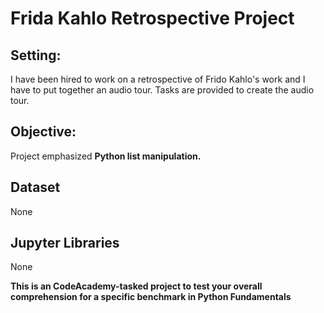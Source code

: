 # Frida Kahlo Retrospective Project 

## Setting: 
I have been hired to work on a retrospective of Frido Kahlo's work and I have to put together an audio tour. 
Tasks are provided to create the audio tour.

## Objective: 
Project emphasized **Python list manipulation.** 

## Dataset
None

## Jupyter Libraries 
None

**This is an CodeAcademy-tasked project to test your overall comprehension for a specific benchmark in Python Fundamentals**

